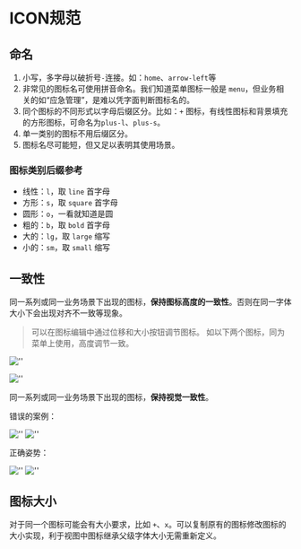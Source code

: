 # ICON规范

## 命名

1. 小写，多字母以破折号`-`连接。如：`home`、`arrow-left`等
2. 非常见的图标名可使用拼音命名。我们知道菜单图标一般是 `menu`，但业务相关的如“应急管理”，是难以凭字面判断图标名的。
3. 同个图标的不同形式以字母后缀区分。比如：`+` 图标，有线性图标和背景填充的方形图标，可命名为`plus-l`、`plus-s`。
4. 单一类别的图标不用后缀区分。
5. 图标名尽可能短，但又足以表明其使用场景。

### 图标类别后缀参考

* 线性：`l`，取 `line` 首字母
* 方形：`s`，取 `square` 首字母
* 圆形：`o`，一看就知道是圆
* 粗的：`b`，取 `bold` 首字母
* 大的：`lg`，取 `large` 缩写
* 小的：`sm`，取 `small` 缩写

## 一致性

同一系列或同一业务场景下出现的图标，**保持图标高度的一致性**。否则在同一字体大小下会出现对齐不一致等现象。

> 可以在图标编辑中通过位移和大小按钮调节图标。
如以下两个图标，同为菜单上使用，高度调节一致。

![''](/images/icon-1.png)

![''](/images/icon-2.png)

同一系列或同一业务场景下出现的图标，**保持视觉一致性**。

错误的案例：

![''](/images/icon-3.png)
![''](/images/icon-4.png)

正确姿势：

![''](/images/icon-5.png)
![''](/images/icon-4.png)

## 图标大小

对于同一个图标可能会有大小要求，比如 `+`、`x`。可以复制原有的图标修改图标的大小实现，利于视图中图标继承父级字体大小无需重新定义。
